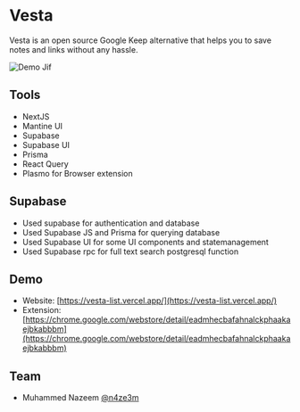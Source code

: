 # Vesta

Vesta is an open source Google Keep alternative that helps you to save notes and links without any hassle.

![Demo Jif](https://i.imgur.com/Jm3aNyQ.gif)


## Tools

- NextJS
- Mantine UI
- Supabase
- Supabase UI
- Prisma
- React Query
- Plasmo for Browser extension


## Supabase

- Used supabase for authentication and database
- Used Supabase JS and Prisma for querying database
- Used Supabase UI for some UI components and statemanagement
- Used Supabase rpc for full text search postgresql function


## Demo

- Website: [https://vesta-list.vercel.app/](https://vesta-list.vercel.app/)
- Extension: [https://chrome.google.com/webstore/detail/eadmhecbafahnalckphaakaejbkabbbm](https://chrome.google.com/webstore/detail/eadmhecbafahnalckphaakaejbkabbbm)

## Team

- Muhammed Nazeem [@n4ze3m](https://twitter.com/n4ze3m)
